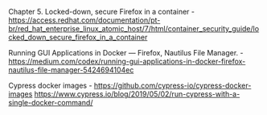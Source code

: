 Chapter 5. Locked-down, secure Firefox in a container - https://access.redhat.com/documentation/pt-br/red_hat_enterprise_linux_atomic_host/7/html/container_security_guide/locked_down_secure_firefox_in_a_container


Running GUI Applications in Docker — Firefox, Nautilus File Manager. - https://medium.com/codex/running-gui-applications-in-docker-firefox-nautilus-file-manager-5424694104ec

Cypress docker images - https://github.com/cypress-io/cypress-docker-images
https://www.cypress.io/blog/2019/05/02/run-cypress-with-a-single-docker-command/
